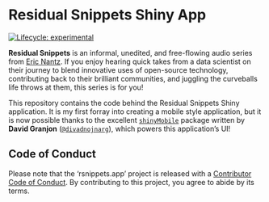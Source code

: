 
<!-- README.md is generated from README.Rmd. Please edit that file -->

# Residual Snippets Shiny App

<!-- badges: start -->

[![Lifecycle:
experimental](https://img.shields.io/badge/lifecycle-experimental-orange.svg)](https://www.tidyverse.org/lifecycle/#experimental)
<!-- badges: end -->

**Residual Snippets** is an informal, unedited, and free-flowing audio
series from [Eric Nantz](https://github.com/rpodcast). If you enjoy
hearing quick takes from a data scientist on their journey to blend
innovative uses of open-source technology, contributing back to their
brilliant communities, and juggling the curveballs life throws at them,
this series is for you\!

This repository contains the code behind the Residual Snippets Shiny
application. It is my first forray into creating a mobile style
application, but it is now possible thanks to the excellent
[`shinyMobile`](https://rinterface.github.io/shinyMobile/index.html)
package written by **David Granjon**
([`@divadnojnarg`](https://twitter.com/divadnojnarg)), which powers this
application’s UI\!

## Code of Conduct

Please note that the ‘rsnippets.app’ project is released with a
[Contributor Code of Conduct](CODE_OF_CONDUCT.md). By contributing to
this project, you agree to abide by its terms.
